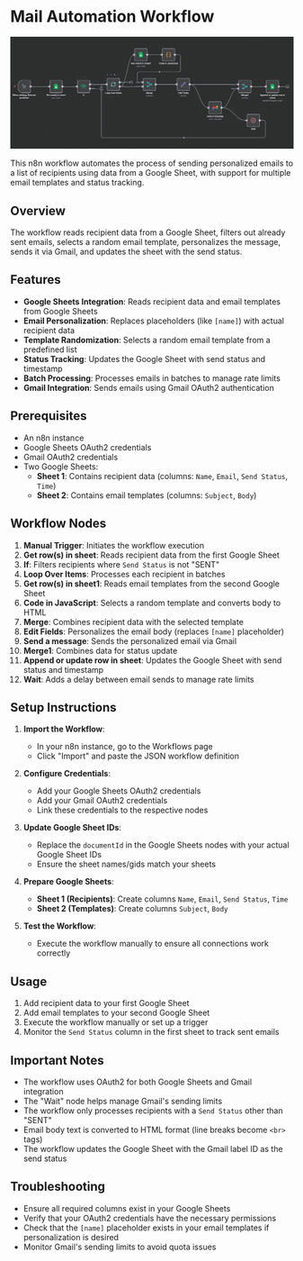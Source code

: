 # Mail Automation Workflow

![Workflow Diagram](https://github.com/HARI809816/gmail-automation-N8N/blob/320a8fc7b4669d20b1fd8e2bf1c5f53851a671de/Mail%20Automation%20IMG.png)

This n8n workflow automates the process of sending personalized emails to a list of recipients using data from a Google Sheet, with support for multiple email templates and status tracking.

## Overview

The workflow reads recipient data from a Google Sheet, filters out already sent emails, selects a random email template, personalizes the message, sends it via Gmail, and updates the sheet with the send status.

## Features

- **Google Sheets Integration**: Reads recipient data and email templates from Google Sheets
- **Email Personalization**: Replaces placeholders (like `[name]`) with actual recipient data
- **Template Randomization**: Selects a random email template from a predefined list
- **Status Tracking**: Updates the Google Sheet with send status and timestamp
- **Batch Processing**: Processes emails in batches to manage rate limits
- **Gmail Integration**: Sends emails using Gmail OAuth2 authentication

## Prerequisites

- An n8n instance
- Google Sheets OAuth2 credentials
- Gmail OAuth2 credentials
- Two Google Sheets:
  - **Sheet 1**: Contains recipient data (columns: `Name`, `Email`, `Send Status`, `Time`)
  - **Sheet 2**: Contains email templates (columns: `Subject`, `Body`)

## Workflow Nodes

1. **Manual Trigger**: Initiates the workflow execution
2. **Get row(s) in sheet**: Reads recipient data from the first Google Sheet
3. **If**: Filters recipients where `Send Status` is not "SENT"
4. **Loop Over Items**: Processes each recipient in batches
5. **Get row(s) in sheet1**: Reads email templates from the second Google Sheet
6. **Code in JavaScript**: Selects a random template and converts body to HTML
7. **Merge**: Combines recipient data with the selected template
8. **Edit Fields**: Personalizes the email body (replaces `[name]` placeholder)
9. **Send a message**: Sends the personalized email via Gmail
10. **Merge1**: Combines data for status update
11. **Append or update row in sheet**: Updates the Google Sheet with send status and timestamp
12. **Wait**: Adds a delay between email sends to manage rate limits

## Setup Instructions

1. **Import the Workflow**:
   - In your n8n instance, go to the Workflows page
   - Click "Import" and paste the JSON workflow definition

2. **Configure Credentials**:
   - Add your Google Sheets OAuth2 credentials
   - Add your Gmail OAuth2 credentials
   - Link these credentials to the respective nodes

3. **Update Google Sheet IDs**:
   - Replace the `documentId` in the Google Sheets nodes with your actual Google Sheet IDs
   - Ensure the sheet names/gids match your sheets

4. **Prepare Google Sheets**:
   - **Sheet 1 (Recipients)**: Create columns `Name`, `Email`, `Send Status`, `Time`
   - **Sheet 2 (Templates)**: Create columns `Subject`, `Body`

5. **Test the Workflow**:
   - Execute the workflow manually to ensure all connections work correctly

## Usage

1. Add recipient data to your first Google Sheet
2. Add email templates to your second Google Sheet
3. Execute the workflow manually or set up a trigger
4. Monitor the `Send Status` column in the first sheet to track sent emails

## Important Notes

- The workflow uses OAuth2 for both Google Sheets and Gmail integration
- The "Wait" node helps manage Gmail's sending limits
- The workflow only processes recipients with a `Send Status` other than "SENT"
- Email body text is converted to HTML format (line breaks become `<br>` tags)
- The workflow updates the Google Sheet with the Gmail label ID as the send status

## Troubleshooting

- Ensure all required columns exist in your Google Sheets
- Verify that your OAuth2 credentials have the necessary permissions
- Check that the `[name]` placeholder exists in your email templates if personalization is desired
- Monitor Gmail's sending limits to avoid quota issues
